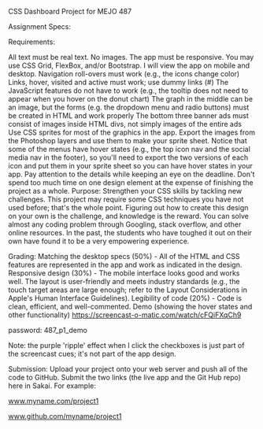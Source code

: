 CSS Dashboard Project for MEJO 487

Assignment Specs:

Requirements:

All text must be real text. No images.
The app must be responsive. You may use CSS Grid, FlexBox, and/or Bootstrap. I will view the app on mobile and desktop.
Navigation roll-overs must work (e.g., the icons change color)
Links, hover, visited and active must work; use dummy links (#)
The JavaScript features do not have to work (e.g., the tooltip does not need to appear when you hover on the donut chart)
The graph in the middle can be an image, but the forms (e.g. the dropdown menu and radio buttons) must be created in HTML and work properly 
The bottom three banner ads must consist of images inside HTML divs, not simply images of the entire ads
Use CSS sprites for most of the graphics in the app. Export the images from the Photoshop layers and use them to make your sprite sheet. Notice that some of the menus have hover states (e.g., the top icon nav and the social media nav in the footer), so you'll need to export the two versions of each icon and put them in your sprite sheet so you can have hover states in your app.
Pay attention to the details while keeping an eye on the deadline. Don't spend too much time on one design element at the expense of finishing the project as a whole. 
Purpose:
Strengthen your CSS skills by tackling new challenges. This project may require some CSS techniques you have not used before; that's the whole point. Figuring out how to create this design on your own is the challenge, and knowledge is the reward. You can solve almost any coding problem through Googling, stack overflow, and other online resources. In the past, the students who have toughed it out on their own have found it to be a very empowering experience.

Grading:
Matching the desktop specs (50%) - All of the HTML and CSS features are represented in the app and work as indicated in the design.
Responsive design (30%) - The mobile interface looks good and works well. The layout is user-friendly and meets industry standards (e.g., the touch target areas are large enough; refer to the Layout Considerations in Apple's Human Interface Guidelines).
Legibility of code (20%) - Code is clean, efficient, and well-commented.
Demo (showing the hover states and other functionality)
https://screencast-o-matic.com/watch/cFQiFXqCh9

password: 487_p1_demo

Note: the purple 'ripple' effect when I click the checkboxes is just part of the screencast cues; it's not part of the app design.

Submission:
Upload your project onto your web server and push all of the code to GitHub. Submit the two links (the live app and the Git Hub repo) here in Sakai. For example: 

www.myname.com/project1

www.github.com/myname/project1
